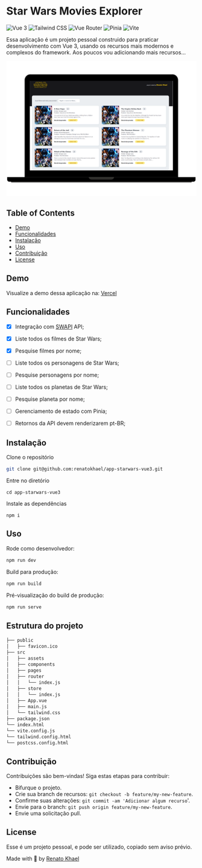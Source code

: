 # Star Wars Movies Explorer

![Vue 3](https://img.shields.io/badge/vue-3.4.21-brightgreen)
![Tailwind CSS](https://img.shields.io/badge/tailwindcss-3.4.3-blue)
![Vue Router](https://img.shields.io/badge/vue--router-4.3.2-blue)
![Pinia](https://img.shields.io/badge/pinia-2.1.7-yellow)
![Vite](https://img.shields.io/badge/vite-5.2.0-green)

Essa aplicação é um projeto pessoal construido para praticar desenvolvimento com Vue 3, usando os recursos mais modernos e complexos do framework. Aos poucos vou adicionando mais recursos...

<center><img src="./images/print.png" width="768px" /></center>

## Table of Contents

- [Demo](#demo)
- [Funcionalidades](#funcionalidades)
- [Instalação](#instalação)
- [Uso](#uso)
- [Contribuição](#contribuição)
- [License](#license)

## Demo

Visualize a demo dessa aplicação na: [Vercel](https://your-demo-link.com)

## Funcionalidades


- [x] Integração com [SWAPI](https://swapi.dev/) API;
- [x] Liste todos os filmes de Star Wars;
- [x] Pesquise filmes por nome;
- [ ] Liste todos os personagens de Star Wars;
- [ ] Pesquise personagens por nome;
- [ ] Liste todos os planetas de Star Wars;
- [ ] Pesquise planeta por nome;
- [ ] Gerenciamento de estado com Pinia;
- [ ] Retornos da API devem renderizarem pt-BR;



## Instalação

Clone o repositório

```bash
git clone git@github.com:renatokhael/app-starwars-vue3.git
```
Entre no diretório
```
cd app-starwars-vue3
```
Instale as dependências
```
npm i
```

## Uso

Rode como desenvolvedor:
```bash
npm run dev
```

Build para produção:
```bash
npm run build
```

Pré-visualização do build de produção:
```bash
npm run serve
```

## Estrutura do projeto

```
├── public
│   ├── favicon.ico 
├── src
│   ├── assets
│   ├── components
│   ├── pages
│   ├── router
│   │   └── index.js
│   ├── store
│   │   └── index.js
│   ├── App.vue
│   ├── main.js
│   └── tailwind.css
├── package.json
└── index.html
└── vite.config.js
└── tailwind.config.html
└── postcss.config.html
```



## Contribuição

Contribuições são bem-vindas! Siga estas etapas para contribuir:

- Bifurque o projeto.
- Crie sua branch de recursos: ```git checkout -b feature/my-new-feature```.
- Confirme suas alterações: ```git commit -am 'Adicionar algum recurso```'.
- Envie para o branch: ```git push origin feature/my-new-feature```.
- Envie uma solicitação pull.

## License
Esse é um projeto pessoal, e pode ser utilizado, copiado sem aviso prévio.

Made with 💚 by [Renato Khael](https://renatokhael.dev)





